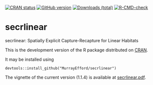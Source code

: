 <!-- badges: start -->
[![CRAN status](https://www.r-pkg.org/badges/version/secrlinear)](https://cran.r-project.org/package=secrlinear)
[![GitHub version](https://img.shields.io/badge/devel%20version-1.2.0-yellow.svg)](https://github.com/secrlinear)
[![Downloads (total)](https://cranlogs.r-pkg.org/badges/grand-total/secrlinear)](https://www.r-pkg.org/pkg/secrlinear)
[![R-CMD-check](https://github.com/MurrayEfford/secrlinear/actions/workflows/R-CMD-check.yaml/badge.svg)](https://github.com/MurrayEfford/secrlinear/actions/workflows/R-CMD-check.yaml)
<!-- badges: end -->
  
# secrlinear

secrlinear: Spatially Explicit Capture-Recapture for Linear Habitats

This is the development version of the R package distributed on [CRAN](https://CRAN.R-project.org/package=secrlinear). 

It may be installed using
```
devtools::install_github("MurrayEfford/secrlinear")
```

The vignette of the current version (1.1.4) is available at [secrlinear.pdf](https://cran.r-project.org/web/packages/secrlinear/vignettes/secrlinear-vignette.pdf).
